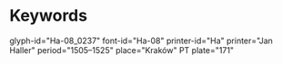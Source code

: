 # Keywords
glyph-id="Ha-08_0237"
font-id="Ha-08"
printer-id="Ha"
printer="Jan Haller"
period="1505–1525"
place="Kraków"
PT plate="171"
